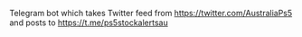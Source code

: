 Telegram bot which takes Twitter feed from https://twitter.com/AustraliaPs5 and posts to https://t.me/ps5stockalertsau
